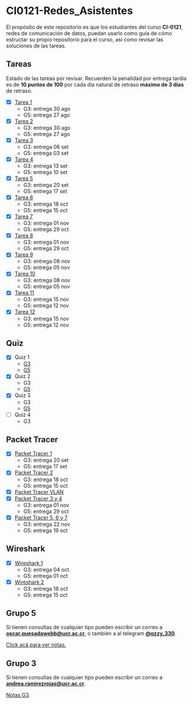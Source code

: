# CI0121-Redes_Asistentes

El propósito de este repositorio es que los estudiantes del curso **CI-0121**, redes de comunicación de datos, puedan usarlo como guía de cómo estructar su propio repositorio para el curso, así como revisar las soluciones de las tareas.

## Tareas

Estado de las tareas por revisar. Recuerden la penalidad por entrega tardía es de **10 puntos de 100** por cada día natural de retraso **máximo de 3 días** de retraso.

- [x] [Tarea 1](./tareas/tarea1/)
  - G3: entrega 30 ago
  - G5: entrega 27 ago
- [x] [Tarea 2](./tareas/tarea2/)
  - G3: entrega 30 ago
  - G5: entrega 27 ago
- [x] [Tarea 3](./tareas/tarea3/)
  - G3: entrega 06 set
  - G5: entrega 03 set
- [x] [Tarea 4](./tareas/tarea4/)
  - G3: entrega 13 set
  - G5: entrega 10 set
- [x] [Tarea 5](./tareas/tarea5/)
  - G3: entrega 20 set
  - G5: entrega 17 set
- [x] [Tarea 6](./tareas/tarea6/)
  - G3: entrega 18 oct
  - G5: entrega 15 oct
- [x] [Tarea 7](./tareas/tarea7/)
  - G3: entrega 01 nov
  - G5: entrega 29 oct
- [x] [Tarea 8](./tareas/tarea8/)
  - G3: entrega 01 nov
  - G5: entrega 29 oct
- [x] [Tarea 9](./tareas/tarea9/)
  - G3: entrega 08 nov
  - G5: entrega 05 nov
- [x] [Tarea 10](./tareas/tarea10/)
  - G3: entrega 08 nov
  - G5: entrega 05 nov
- [x] [Tarea 11](./tareas/tarea11/)
  - G3: entrega 15 nov
  - G5: entrega 12 nov
- [x] [Tarea 12](./tareas/tarea12/)
  - G3: entrega 15 nov
  - G5: entrega 12 nov

## Quiz

- [x] Quiz 1
  - [G3](./quiz/G3/Quiz%201.pdf)
  - [G5](./quiz/G5/quiz1)
- [x] Quiz 2
  - G3
  - [G5](./quiz/G5/quiz2/)
- [x] Quiz 3
  - G3
  - [G5](./quiz/G5/quiz3/)
- [ ] Quiz 4
  - G3

## Packet Tracer

- [x] [Packet Tracer 1](./packet_tracer/pt1/)
  - G3: entrega 20 set
  - G5: entrega 17 set
- [x] [Packet Tracer 2](./packet_tracer/pt2/)
  - G3: entrega 18 oct
  - G5: entrega 15 oct
- [x] [Packet Tracer VLAN](./packet_tracer/ptv/)
- [x] [Packet Tracer 3 y 4](./packet_tracer/pt3/)
  - G3: entrega 01 nov
  - G5: entrega 29 oct
- [x] [Packet Tracer 5, 6 y 7](./packet_tracer/pt4/)
  - G3: entrega 22 nov
  - G5: entrega 19 oct

## Wireshark

- [x] [Wireshark 1](./wireshark/ws1)
  - G3: entrega 04 oct
  - G5: entrega 01 oct
- [x] [Wireshark 2](./wireshark/ws2)
  - G3: entrega 18 oct
  - G5: entrega 15 oct

## Grupo 5

Si tienen consultas de cualquier tipo pueden escribir un correo a [**oscar.quesadawebb@ucr.ac.cr**](mailto:oscar.quesadawebb@ucr.ac.cr), o también a al telegram [**@ozzy_330**](https://t.me/ozzy_330).

[Click acá para ver notas.](https://docs.google.com/spreadsheets/d/1GakMUIu5vVlCsuaAX2JkWaBTBvURpckusxheio5P_Ko/edit?usp=sharing)

## Grupo 3

Si tienen consultas de cualquier tipo pueden escribir un correo a [**andrea.ramirezrojas@ucr.ac.cr**](mailto:andrea.ramirezrojas@ucr.ac.cr).

[Notas G3](https://docs.google.com/spreadsheets/d/1lTzrzjKo2Qmax7s5y9ahKAydDnOOf2E6qDKwnUj9Wuc/edit?usp=sharing).

